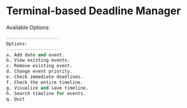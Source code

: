 # Terminal-based Deadline Manager




Available Options:

```python
--------------------
Options:
--------------------
a. Add date and event.
b. View existing events.
c. Remove existing event.
d. Change event priority.
e. Check immediate deadlines.
f. Check the entire timeline.
g. Visualize and save timeline.
h. Search timeline for events.
q. Quit
```